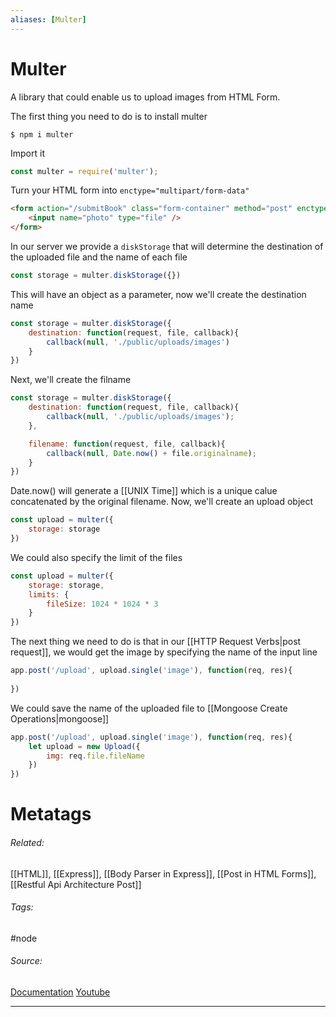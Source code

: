 ```yaml
---
aliases: [Multer]
---
```

# Multer
A library that could enable us to upload images from HTML Form. 

The first thing you need to do is to install multer
```shell
$ npm i multer
```

Import it
```js
const multer = require('multer');
```

Turn your HTML form into `enctype="multipart/form-data"` 
```html
<form action="/submitBook" class="form-container" method="post" enctype="multipart/form-data">
	<input name="photo" type="file" />
</form>
```

In our server we provide a `diskStorage` that will determine the destination of the uploaded file and the name of each file
```js
const storage = multer.diskStorage({})
```

This will have an object as a parameter, now we'll create the destination name
```js
const storage = multer.diskStorage({
	destination: function(request, file, callback){
		callback(null, './public/uploads/images')
	}
})
```

Next, we'll create the filname
```js
const storage = multer.diskStorage({
	destination: function(request, file, callback){
		callback(null, './public/uploads/images');
	},

	filename: function(request, file, callback){
		callback(null, Date.now() + file.originalname);
	}
})
```

Date.now() will generate a [[UNIX Time]] which is a unique calue concatenated by the original filename.
Now, we'll create an upload object
```js
const upload = multer({
	storage: storage
})
```

We could also specify the limit of the files
```js
const upload = multer({
	storage: storage,
	limits: {
		fileSize: 1024 * 1024 * 3
	}
})
```

The next thing we need to do is that in our [[HTTP Request Verbs|post request]], we would get the image by specifying the name of the input line
```js
app.post('/upload', upload.single('image'), function(req, res){
	
})
```

We could save the name of the uploaded file to [[Mongoose Create Operations|mongoose]] 

```js
app.post('/upload', upload.single('image'), function(req, res){
	let upload = new Upload({
		img: req.file.fileName
	})
})
```

# Metatags
###### Related: 
[[HTML]], [[Express]], [[Body Parser in Express]], [[Post in HTML Forms]], [[Restful Api Architecture Post]]
###### Tags:
#node
###### Source: 
[Documentation](https://www.npmjs.com/package/multer) [Youtube](https://www.youtube.com/watch?v=sUUgbcHm_3c&t=663s)

---